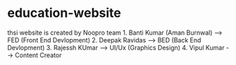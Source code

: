 # education-website
thsi website is created by Noopro team
          1. Banti Kumar (Aman Burnwal)   --> FED (Front End Devlopment)
          2. Deepak Ravidas               --> BED (Back End Devlopment)
          3. Rajessh KUmar                --> UI/Ux (Graphics Design)
          4. Vipul Kumar                  --> Content Creator
